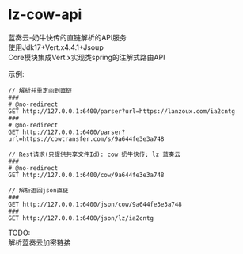 # lz-cow-api
蓝奏云-奶牛快传的直链解析的API服务  
使用Jdk17+Vert.x4.4.1+Jsoup  
Core模块集成Vert.x实现类spring的注解式路由API  

示例:  
```
// 解析并重定向到直链
###
# @no-redirect
GET http://127.0.0.1:6400/parser?url=https://lanzoux.com/ia2cntg
###
# @no-redirect
GET http://127.0.0.1:6400/parser?url=https://cowtransfer.com/s/9a644fe3e3a748

// Rest请求(只提供共享文件Id): cow 奶牛快传; lz 蓝奏云
###
# @no-redirect
GET http://127.0.0.1:6400/cow/9a644fe3e3a748

// 解析返回json直链
###
GET http://127.0.0.1:6400/json/cow/9a644fe3e3a748
###
GET http://127.0.0.1:6400/json/lz/ia2cntg

```

TODO:  
解析蓝奏云加密链接



